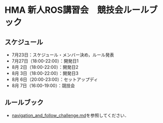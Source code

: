 # HMA 新人ROS講習会　競技会ルールブック
## スケジュール
* 7月23日：スケジュール・メンバー決め，ルール発表
* 7月27日（18:00-22:00）：開発日1
* 8月 2日（18:00-22:00）：開発日2
* 8月 3日（18:00-22:00）：開発日3
* 8月 6日（20:00-23:00）：セットアップディ
* 8月 7日（16:00-19:00）：競技会

## ルールブック
* [navigation_and_follow_challenge.md](https://github.com/yuma116/hma_competition_1808/blob/master/navigation_and_follow_challenge.md)を参照してください．